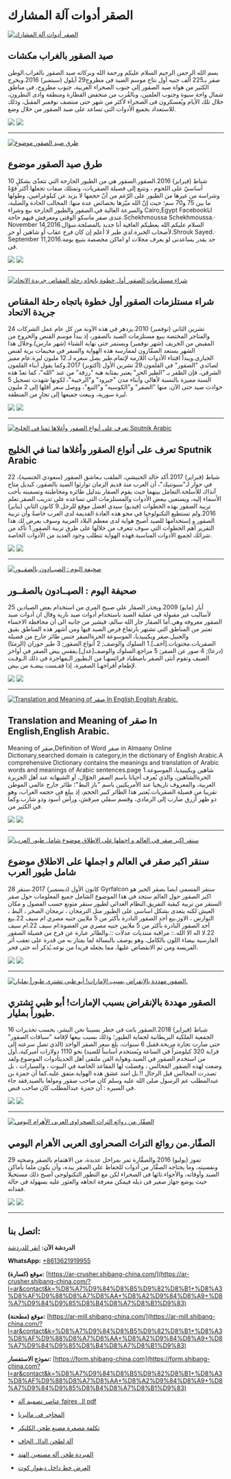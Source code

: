 # الصقر أدوات آلة المشارك

<a href="https://swt.shibang-china.com/?l=ar&img&k=%D8%A7%D9%84%D8%B5%D9%82%D8%B1+%D8%A3%D8%AF%D9%88%D8%A7%D8%AA+%D8%A2%D9%84%D8%A9+%D8%A7%D9%84%D9%85%D8%B4%D8%A7%D8%B1%D9%83" target="_blank">![الصقر أدوات آلة المشارك](http://static.shibang-china.com/all-800x300/1071.jpg)</a>

## صيد الصقور بالغراب مكشات
بسم الله الرحمن الرحيم السلام عليكم ورحمة الله وبركاته صيد الصقور بالغراب.الوطن  صقر بـ225 ألف جنيه أول نتاج موسم الصيد فى مطروح29 أيلول (سبتمبر) 2016.ويخرج الكثير من هواة صيد الصقور إلى جنوب الصحراء الغربية، جنوب مطروح، فى مناطق شمال واحة سيوة وجنوب العلمين، وبالقُرب من منخفض القطارة ومنطقة وادى النطرون، خلال تلك الأيام ويُعسكرون فى الصحراء لأكثر من شهر حتى منتصف نوفمبر المقبل، وذلك للاستعداد بجميع الأدوات التى تساعد على صيد الصقور من خلال وضع.


<a href="https://whatsapp.shibangsoft.com/WhatsApp.php" target="_blank" title="WhatsApp">![](http://static.shibang-china.com/icon/whatsapp.png)</a> <a href="https://swt.shibang-china.com/?l=ar&icon&k=%D8%A7%D9%84%D8%B5%D9%82%D8%B1+%D8%A3%D8%AF%D9%88%D8%A7%D8%AA+%D8%A2%D9%84%D8%A9+%D8%A7%D9%84%D9%85%D8%B4%D8%A7%D8%B1%D9%83" target="_blank">![](http://static.shibang-china.com/icon/chat-ar.png)</a>

---

<a href="https://swt.shibang-china.com/?l=ar&img&k=%D8%A7%D9%84%D8%B5%D9%82%D8%B1+%D8%A3%D8%AF%D9%88%D8%A7%D8%AA+%D8%A2%D9%84%D8%A9+%D8%A7%D9%84%D9%85%D8%B4%D8%A7%D8%B1%D9%83" target="_blank">![طرق صيد الصقور موضوع](http://static.shibang-china.com/all-800x300/1020.jpg)</a>

## طرق صيد الصقور موضوع
10 شباط (فبراير) 2016.الصقور.الصقور هي من الطيور الجارحة التي تتغذّى بشكلٍ أساسيّ على اللحوم ، وتتبع إلى فصيلة الصقريات، وتمتلك صفات تجعلها أكثر قوّةً وشراسة من غيرها من الطيور على الرّغم من أنّ حجمها لا يزيد عن كيلوغرامين، وطولها ما بين 75 و70 سم؛ حيث إنّ الله ميّزها بخصائص عدة منها: المخالب الحادة والصلبة، والسرعة العالية في.الصقور والطيور الجارحة بيع وشراء Cairo,Egypt Facebookانا عندى صقر ماسكو الوقتى ومعرفش فيهم حاجة.Schekhmoussa Schekhmoussa.· November 14,2016.السلام عليكم.الله يعطيكم العافية أنا جديد بالمصلحة.سؤال ﻷصحاب الخبرة.لدي طير لا أعلم إن كان فرخ عقاب أو شاهين أو حر.Shrouk Sayed.· September 11,2016.حد يقدر يساعدنى لو يعرف محلات او اماكن مخصصة بتبيع بومة فى.


<a href="https://whatsapp.shibangsoft.com/WhatsApp.php" target="_blank" title="WhatsApp">![](http://static.shibang-china.com/icon/whatsapp.png)</a> <a href="https://swt.shibang-china.com/?l=ar&icon&k=%D8%A7%D9%84%D8%B5%D9%82%D8%B1+%D8%A3%D8%AF%D9%88%D8%A7%D8%AA+%D8%A2%D9%84%D8%A9+%D8%A7%D9%84%D9%85%D8%B4%D8%A7%D8%B1%D9%83" target="_blank">![](http://static.shibang-china.com/icon/chat-ar.png)</a>

---

<a href="https://swt.shibang-china.com/?l=ar&img&k=%D8%A7%D9%84%D8%B5%D9%82%D8%B1+%D8%A3%D8%AF%D9%88%D8%A7%D8%AA+%D8%A2%D9%84%D8%A9+%D8%A7%D9%84%D9%85%D8%B4%D8%A7%D8%B1%D9%83" target="_blank">![شراء مستلزمات الصقور أول خطوة باتجاه رحلة المقناص جريدة الاتحاد](http://static.shibang-china.com/all-800x300/105.jpg)</a>

## شراء مستلزمات الصقور أول خطوة باتجاه رحلة المقناص جريدة الاتحاد
24 تشرين الثاني (نوفمبر) 2010.يزدهر في هذه الآونة من كل عام عمل الشركات والمتاجر المختصة ببيع مستلزمات الصيد بالصقور، إذ يبدأ موسم القنص والخروج من المقيض من الخريف (شهر نوفمبر) ويستمر حتى نهاية الشتاء (شهر مارس).وخلال هذا الشهر يستعد الصقّارون لممارسة هذه الهواية والسفر في مخيمات برية لقنص الحبارى.ويبدأ اقتناء الأدوات اللازمة لإتمام.طير يصل سعره لـ 12 مليون ليرة.عام مميز لصائدي &quot;الصقور&quot; في القلمون.29 تشرين الأول (أكتوبر) 2017.وكما يقول أبناء القلمون الشرقي، فإن الظفر بـ &quot;الطير الحر&quot; يعتبر بمثابة هبة &quot;رزقة&quot; من عند &quot;الله&quot;، كما تعدّ هذه السنة مميزة بالنسبة لأهالي وأبناء مدن &quot;جيرود&quot; و&quot;الرحيبة&quot;، لكونها شهدت تسجيل 5 حوادث صيد حتى الآن، منها &quot;الصقر&quot; و&quot;الكوسيه&quot; و&quot;التبع&quot;، ووصل سعر أقلها إلى 2 مليون ليرة سورية، وبيعت جميعها إلى تجارٍ من المنطقة.


<a href="https://whatsapp.shibangsoft.com/WhatsApp.php" target="_blank" title="WhatsApp">![](http://static.shibang-china.com/icon/whatsapp.png)</a> <a href="https://swt.shibang-china.com/?l=ar&icon&k=%D8%A7%D9%84%D8%B5%D9%82%D8%B1+%D8%A3%D8%AF%D9%88%D8%A7%D8%AA+%D8%A2%D9%84%D8%A9+%D8%A7%D9%84%D9%85%D8%B4%D8%A7%D8%B1%D9%83" target="_blank">![](http://static.shibang-china.com/icon/chat-ar.png)</a>

---

<a href="https://swt.shibang-china.com/?l=ar&img&k=%D8%A7%D9%84%D8%B5%D9%82%D8%B1+%D8%A3%D8%AF%D9%88%D8%A7%D8%AA+%D8%A2%D9%84%D8%A9+%D8%A7%D9%84%D9%85%D8%B4%D8%A7%D8%B1%D9%83" target="_blank">![تعرف على أنواع الصقور وأغلاها ثمنا في الخليج Sputnik Arabic](http://static.shibang-china.com/all-800x300/24.jpg)</a>

## تعرف على أنواع الصقور وأغلاها ثمنا في الخليج Sputnik Arabic
22 شباط (فبراير) 2017.أكد خالد الحبيشي، الملقب بـعاشق الصقور (سعودي الجنسية)، في حوار لـ&quot;سبوتنيك&quot;، أن العرب منذ قديم الزمان توارثوا الصيد بالصقور، كبديل متاح آنذاك للأسلحة.التعامل بينهما حيث يقوم الصقار بتدليل طائره ومخاطبتة وتسميته بأحب الأسماء إليه، ويستعين ببعض الأدوات والمستلزمات التي تساعده على تدريب الصقر.تعلم تربية الصقور بهذه الخطوات (فيديو) سيدي افضل موقع للرجل.9 كانون الثاني (يناير) 2016.ولم تستطيع التكنولوجيا في محو هذه العادة القديمة لدى العرب خاصةً وأن تربية الصقور و إستخدامها للصيد أصبح هواية لدى معظم البلاد العربية وسوف يعرض لك هذا التقرير أهم الخطوات التي سوف تتعرف من خلالها على طرق تربية الصقور.1 تأكد من شرائك لجميع الأدوات المناسبة.فهذه الهواية تتطلب وجود العديد من الأدوات الخاصة.


<a href="https://whatsapp.shibangsoft.com/WhatsApp.php" target="_blank" title="WhatsApp">![](http://static.shibang-china.com/icon/whatsapp.png)</a> <a href="https://swt.shibang-china.com/?l=ar&icon&k=%D8%A7%D9%84%D8%B5%D9%82%D8%B1+%D8%A3%D8%AF%D9%88%D8%A7%D8%AA+%D8%A2%D9%84%D8%A9+%D8%A7%D9%84%D9%85%D8%B4%D8%A7%D8%B1%D9%83" target="_blank">![](http://static.shibang-china.com/icon/chat-ar.png)</a>

---

<a href="https://swt.shibang-china.com/?l=ar&img&k=%D8%A7%D9%84%D8%B5%D9%82%D8%B1+%D8%A3%D8%AF%D9%88%D8%A7%D8%AA+%D8%A2%D9%84%D8%A9+%D8%A7%D9%84%D9%85%D8%B4%D8%A7%D8%B1%D9%83" target="_blank">![صحيفة اليوم : الصيــادون بالصقــور](http://static.shibang-china.com/all-800x300/1307.jpg)</a>

## صحيفة اليوم : الصيــادون بالصقــور
25 أيار (مايو) 2009.ويحذر الصقار علي صبيح المري من استخدام بعض الصيادين لأساليب غير مقبولة في عملية الصيد باستخدام أدوات صيد نارية وقال ان أدوات صيد الصقور معروفة وهي.أما الصقار جار الله سالم، فيشير من جانبه الى أن محافظة الاحساء تعتبر من المناطق التي تشتهر بارتفاع فرص الصيد فيها ومن أشهر هذه المناطق بقيق والجبيل.صقر ويكيبيديا، الموسوعة الحرةالصقر جنس طائر جارح من فصيلة الصقريات.محتويات.[أخف].1 السلوك والوصف; 2 أنواع الصقور; 3 طير حوران (الرمثا) (درعا); 4 صور عن الصقر; 5 مراجع.السلوك والوصف[عدل].يفقس بيض الصقر في أواخر الصيف وتقوم أنثى الصقر باصطياد فرائسهـا من الـطيور الـمهاجرة في ذلك الـوقـت لإطعام أفراخهـا الصغيرة، إذا فقـست بيضـة من بيض.


<a href="https://whatsapp.shibangsoft.com/WhatsApp.php" target="_blank" title="WhatsApp">![](http://static.shibang-china.com/icon/whatsapp.png)</a> <a href="https://swt.shibang-china.com/?l=ar&icon&k=%D8%A7%D9%84%D8%B5%D9%82%D8%B1+%D8%A3%D8%AF%D9%88%D8%A7%D8%AA+%D8%A2%D9%84%D8%A9+%D8%A7%D9%84%D9%85%D8%B4%D8%A7%D8%B1%D9%83" target="_blank">![](http://static.shibang-china.com/icon/chat-ar.png)</a>

---

<a href="https://swt.shibang-china.com/?l=ar&img&k=%D8%A7%D9%84%D8%B5%D9%82%D8%B1+%D8%A3%D8%AF%D9%88%D8%A7%D8%AA+%D8%A2%D9%84%D8%A9+%D8%A7%D9%84%D9%85%D8%B4%D8%A7%D8%B1%D9%83" target="_blank">![Translation and Meaning of صقر In English,English Arabic.](http://static.shibang-china.com/all-800x300/633.jpg)</a>

## Translation and Meaning of صقر In English,English Arabic.
Meaning of صقر,Definition of Word صقر in Almaany Online Dictionary,searched domain is category,in the dictionary of English Arabic.A comprehensive Dictionary contains the meanings and translation of Arabic words and meanings of Arabic sentences.page 1.شاهين ويكيبيديا، الموسوعة الحرةالشاهين، والذي يُعرف أحيانا باسم الصقر الجوّال، أو الشيهانه عند أهل الجزيرة العربية، والمعروف تاريخيا عند الأمريكيين باسم &quot;باز البط&quot;؛ طائر جارح عالمي الموطن تقريبا من فصيلة الصقريات.يُعتبر هذا الطائر كبير الحجم، إذ يبلغ في حجمه الغراب، وهو ذو ظهر أزرق ضارب إلى الرمادي، وقسم سفلي مبرقش، ورأس أسود وذو شارب.وكما في الكثير من.


<a href="https://whatsapp.shibangsoft.com/WhatsApp.php" target="_blank" title="WhatsApp">![](http://static.shibang-china.com/icon/whatsapp.png)</a> <a href="https://swt.shibang-china.com/?l=ar&icon&k=%D8%A7%D9%84%D8%B5%D9%82%D8%B1+%D8%A3%D8%AF%D9%88%D8%A7%D8%AA+%D8%A2%D9%84%D8%A9+%D8%A7%D9%84%D9%85%D8%B4%D8%A7%D8%B1%D9%83" target="_blank">![](http://static.shibang-china.com/icon/chat-ar.png)</a>

---

<a href="https://swt.shibang-china.com/?l=ar&img&k=%D8%A7%D9%84%D8%B5%D9%82%D8%B1+%D8%A3%D8%AF%D9%88%D8%A7%D8%AA+%D8%A2%D9%84%D8%A9+%D8%A7%D9%84%D9%85%D8%B4%D8%A7%D8%B1%D9%83" target="_blank">![سنقر اكبر صقر في العالم و اجملها على الاطلاق موضوع شامل طيور العرب](http://static.shibang-china.com/all-800x300/248.jpg)</a>

## سنقر اكبر صقر في العالم و اجملها على الاطلاق موضوع شامل طيور العرب
28 كانون الأول (ديسمبر) 2017.سنقر Gyrfalcon سنقر المسمى ايضا بصقر الجير هو اكبر الصقور حول العالم ستجد في هذا الموضوع الشامل جميع المعلومات حول صقر السنقر من تربية كيفية التفريق.النظام الغدائي لطيور سنقر متونع حسب الفصول و مكان العيش لكنه يتغدى بشكل اساسي على الطيور متل الترمجان ، ترمجان الصخر ، البط ، النوارس ، الاوز.بيع أحد الصقور النادرة بأكثر من 5 ملايين جنيه مصري ام سيف 22.بيع أحد الصقور النادرة بأكثر من 5 ملايين جنيه مصري من العضوة:ام سيف 22.ام سيف 22.لا اله الا الله.:: مراقبة منتديات عدلات ::.والطائر عبارة عن فرخ من فصيلة الصقور الفارسية بيضاء اللون بالكامل، وهو يوصف بالبسالة لما يمتاز به من قدرة على تعقب أثر الفريسة ومن ثم الانقضاض عليها، مما يجعله فريدا من نوعه.يُذكر أنه حتى فجر.


<a href="https://whatsapp.shibangsoft.com/WhatsApp.php" target="_blank" title="WhatsApp">![](http://static.shibang-china.com/icon/whatsapp.png)</a> <a href="https://swt.shibang-china.com/?l=ar&icon&k=%D8%A7%D9%84%D8%B5%D9%82%D8%B1+%D8%A3%D8%AF%D9%88%D8%A7%D8%AA+%D8%A2%D9%84%D8%A9+%D8%A7%D9%84%D9%85%D8%B4%D8%A7%D8%B1%D9%83" target="_blank">![](http://static.shibang-china.com/icon/chat-ar.png)</a>

---

<a href="https://swt.shibang-china.com/?l=ar&img&k=%D8%A7%D9%84%D8%B5%D9%82%D8%B1+%D8%A3%D8%AF%D9%88%D8%A7%D8%AA+%D8%A2%D9%84%D8%A9+%D8%A7%D9%84%D9%85%D8%B4%D8%A7%D8%B1%D9%83" target="_blank">![الصقور مهددة بالإنقراض بسبب الإمارات! أبو ظبي تشتري طيوراً بمليار.](http://static.shibang-china.com/all-800x300/9.jpg)</a>

## الصقور مهددة بالإنقراض بسبب الإمارات! أبو ظبي تشتري طيوراً بمليار.
16 شباط (فبراير) 2018.الصقور باتت في خطر بسببنا نحن البشر، بحسب تحذيرات الجمعية الملكية البريطانية لحماية الطيور؛ وذلك بسبب بيعها لإقامة &quot;سباقات الصقور&quot; حتى صارت تجارة مربحة.فقبل 6 سنوات، بلغ سعر الصقر الواحد (الذي تصل سرعته إلى قرابة 320 كيلومتراً في الساعة ويُستخدم أساساً للصيد) نحو 1110 دولارات أميركية،.أول من استخدم الصقور في الصيد.وهواية القن ملتقى أهل الحديثأدوات الموضوع.ولقد وضعت لهذه الصقور المجالس ، وفصلت لها المقاعد الخاصة في البيوت ، والسيارات ، بل تصدرت المجالس قبل الرجال !!.بل امتد عشق هذه الهواية.متفق عليه.كما أن حمزة بن عبدالمطلب عم الرسول صلى الله عليه وسلم كان صاحب صقور ومولعا بالصيد,فقد جاء في السيره : أن حمزة عبدالمطلب كان صاحب قنص.


<a href="https://whatsapp.shibangsoft.com/WhatsApp.php" target="_blank" title="WhatsApp">![](http://static.shibang-china.com/icon/whatsapp.png)</a> <a href="https://swt.shibang-china.com/?l=ar&icon&k=%D8%A7%D9%84%D8%B5%D9%82%D8%B1+%D8%A3%D8%AF%D9%88%D8%A7%D8%AA+%D8%A2%D9%84%D8%A9+%D8%A7%D9%84%D9%85%D8%B4%D8%A7%D8%B1%D9%83" target="_blank">![](http://static.shibang-china.com/icon/chat-ar.png)</a>

---

<a href="https://swt.shibang-china.com/?l=ar&img&k=%D8%A7%D9%84%D8%B5%D9%82%D8%B1+%D8%A3%D8%AF%D9%88%D8%A7%D8%AA+%D8%A2%D9%84%D8%A9+%D8%A7%D9%84%D9%85%D8%B4%D8%A7%D8%B1%D9%83" target="_blank">![الصقّار.من روائع التراث الصحراوى العربى الأهرام اليومي](http://static.shibang-china.com/all-800x300/981.jpg)</a>

## الصقّار.من روائع التراث الصحراوى العربى الأهرام اليومي
29 تموز (يوليو) 2016.والصقَّارة تمر بمراحل عديدة، من الاهتمام بالصقر وصحته ونفسيته، وما يحتاجه الصقَّار من أدوات للحفاظ على الصقر بيده، وأن يكون ملما بأماكن الصيد وأوقاته، والأجواء.تائها فى الصحراء لكن مع التطور التكنولوجى أصبح ذلك مستحيلا حيث يوضع جهاز صغير فى ذيله فيمكن معرفة اتجاهه والعثور عليه بسهولة فى حالة فقدانه.

<a href="https://whatsapp.shibangsoft.com/WhatsApp.php" target="_blank" title="WhatsApp">![](http://static.shibang-china.com/icon/whatsapp.png)</a> <a href="https://swt.shibang-china.com/?l=ar&icon&k=%D8%A7%D9%84%D8%B5%D9%82%D8%B1+%D8%A3%D8%AF%D9%88%D8%A7%D8%AA+%D8%A2%D9%84%D8%A9+%D8%A7%D9%84%D9%85%D8%B4%D8%A7%D8%B1%D9%83" target="_blank">![](http://static.shibang-china.com/icon/chat-ar.png)</a>

---
## اتصل بنا:

**الدردشة الآن:** [انقر للدردشة](https://swt.shibang-china.com?l=ar&contact&k=%D8%A7%D9%84%D8%B5%D9%82%D8%B1+%D8%A3%D8%AF%D9%88%D8%A7%D8%AA+%D8%A2%D9%84%D8%A9+%D8%A7%D9%84%D9%85%D8%B4%D8%A7%D8%B1%D9%83)

**WhatsApp:**  [+8613621919955](https://whatsapp.shibangsoft.com/WhatsApp.php)

**موقع (كسارة):** [https://ar-crusher.shibang-china.com/](https://ar-crusher.shibang-china.com/?l=ar&contact&k=%D8%A7%D9%84%D8%B5%D9%82%D8%B1+%D8%A3%D8%AF%D9%88%D8%A7%D8%AA+%D8%A2%D9%84%D8%A9+%D8%A7%D9%84%D9%85%D8%B4%D8%A7%D8%B1%D9%83)

**موقع (مطحنة):** [https://ar-mill.shibang-china.com/](https://ar-mill.shibang-china.com/?l=ar&contact&k=%D8%A7%D9%84%D8%B5%D9%82%D8%B1+%D8%A3%D8%AF%D9%88%D8%A7%D8%AA+%D8%A2%D9%84%D8%A9+%D8%A7%D9%84%D9%85%D8%B4%D8%A7%D8%B1%D9%83)

**نموذج الاستفسار:** [https://form.shibang-china.com](https://form.shibang-china.com?l=ar&contact&k=%D8%A7%D9%84%D8%B5%D9%82%D8%B1+%D8%A3%D8%AF%D9%88%D8%A7%D8%AA+%D8%A2%D9%84%D8%A9+%D8%A7%D9%84%D9%85%D8%B4%D8%A7%D8%B1%D9%83)

* [عناصر تصميم آلة faires ال pdf](../29/%D8%B9%D9%86%D8%A7%D8%B5%D8%B1%20%D8%AA%D8%B5%D9%85%D9%8A%D9%85%20%D8%A2%D9%84%D8%A9%20faires%20%D8%A7%D9%84%20pdf.md)

* [المحاجر في ماليزيا](../30/%D8%A7%D9%84%D9%85%D8%AD%D8%A7%D8%AC%D8%B1%20%D9%81%D9%8A%20%D9%85%D8%A7%D9%84%D9%8A%D8%B2%D9%8A%D8%A7.md)

* [تكلفة مصغرة مصنع طحن الكلنكر](../28/%D8%AA%D9%83%D9%84%D9%81%D8%A9%20%D9%85%D8%B5%D8%BA%D8%B1%D8%A9%20%D9%85%D8%B5%D9%86%D8%B9%20%D8%B7%D8%AD%D9%86%20%D8%A7%D9%84%D9%83%D9%84%D9%86%D9%83%D8%B1.md)

* [آلة لطحن الدال الجاف](../28/%D8%A2%D9%84%D8%A9%20%D9%84%D8%B7%D8%AD%D9%86%20%D8%A7%D9%84%D8%AF%D8%A7%D9%84%20%D8%A7%D9%84%D8%AC%D8%A7%D9%81.md)

* [المبردة طحن آلة مصنعين الهند](../30/%D8%A7%D9%84%D9%85%D8%A8%D8%B1%D8%AF%D8%A9%20%D8%B7%D8%AD%D9%86%20%D8%A2%D9%84%D8%A9%20%D9%85%D8%B5%D9%86%D8%B9%D9%8A%D9%86%20%D8%A7%D9%84%D9%87%D9%86%D8%AF.md)

* [العرض خط داخل ديفوار كوت](../26/%D8%A7%D9%84%D8%B9%D8%B1%D8%B6%20%D8%AE%D8%B7%20%D8%AF%D8%A7%D8%AE%D9%84%20%D8%AF%D9%8A%D9%81%D9%88%D8%A7%D8%B1%20%D9%83%D9%88%D8%AA.md)